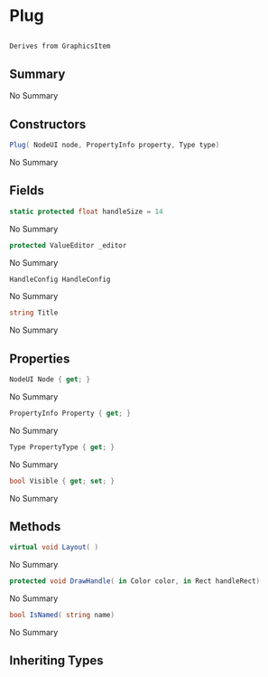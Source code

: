 # Plug

## 
```c#
Derives from GraphicsItem
```

## Summary

No Summary
## Constructors

```c#
Plug( NodeUI node, PropertyInfo property, Type type) 
```
No Summary
## Fields

```c#
static protected float handleSize = 14
```
No Summary
```c#
protected ValueEditor _editor
```
No Summary
```c#
HandleConfig HandleConfig
```
No Summary
```c#
string Title
```
No Summary
## Properties

```c#
NodeUI Node { get; } 
```
No Summary
```c#
PropertyInfo Property { get; } 
```
No Summary
```c#
Type PropertyType { get; } 
```
No Summary
```c#
bool Visible { get; set; } 
```
No Summary
## Methods

```c#
virtual void Layout( ) 
```
No Summary
```c#
protected void DrawHandle( in Color color, in Rect handleRect) 
```
No Summary
```c#
bool IsNamed( string name) 
```
No Summary
## Inheriting Types

